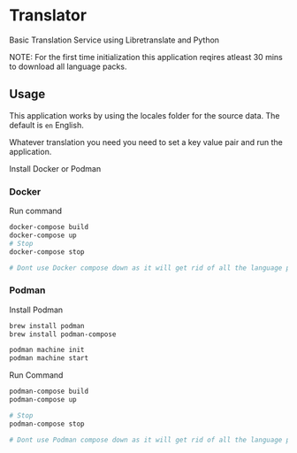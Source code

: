 # Translator
Basic Translation Service using Libretranslate and Python

NOTE: For the first time initialization this application reqires atleast 30 mins to download all language packs.

## Usage

This application works by using the locales folder for the source data.
The default is `en` English.

Whatever translation you need you need to set a key value pair and run the application.

Install Docker or Podman


### Docker

Run command
```bash
docker-compose build
docker-compose up
# Stop
docker-compose stop

# Dont use Docker compose down as it will get rid of all the language packs as well.
```


### Podman

Install Podman
```bash
brew install podman
brew install podman-compose

podman machine init
podman machine start
```


Run Command
```bash
podman-compose build
podman-compose up

# Stop
podman-compose stop

# Dont use Podman compose down as it will get rid of all the language packs as well.
```
